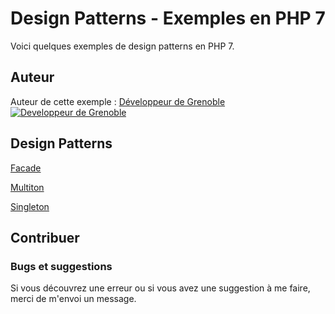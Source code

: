 # Design Patterns - Exemples en PHP 7

Voici quelques exemples de design patterns en PHP 7.




## Auteur

Auteur de cette exemple :
[Développeur de Grenoble](https://www.devandweb.fr)
[![Developpeur de Grenoble](https://www.devandweb.fr/medias/website/developpeur-web.png)](https://www.devandweb.fr)




## Design Patterns
[Facade](https://github.com/stephweb/design-patterns-php/tree/master/src/facade)

[Multiton](https://github.com/stephweb/design-patterns-php/tree/master/src/multiton)

[Singleton](https://github.com/stephweb/design-patterns-php/tree/master/src/singleton)




## Contribuer

### Bugs et suggestions

Si vous découvrez une erreur ou si vous avez une suggestion à me faire, merci de m'envoi un message.